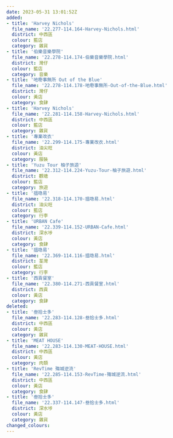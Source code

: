 ```yaml
---
date: 2023-05-31 13:01:52Z
added:
- title: 'Harvey Nichols'
  file_name: '22.277-114.164-Harvey-Nichols.html'
  district: 中西區
  colour: 藍店
  category: 雜貨
- title: '伯樂音樂學院'
  file_name: '22.278-114.174-伯樂音樂學院.html'
  district: 灣仔
  colour: 藍店
  category: 音樂
- title: '吔嘢事無所 Out of the Blue'
  file_name: '22.278-114.178-吔嘢事無所-Out-of-the-Blue.html'
  district: 灣仔
  colour: 黃店
  category: 食肆
- title: 'Harvey Nichols'
  file_name: '22.281-114.158-Harvey-Nichols.html'
  district: 中西區
  colour: 藍店
  category: 雜貨
- title: '專業改衣'
  file_name: '22.299-114.175-專業改衣.html'
  district: 油尖旺
  colour: 黃店
  category: 服裝
- title: 'Yuzu Tour 柚子旅遊'
  file_name: '22.312-114.224-Yuzu-Tour-柚子旅遊.html'
  district: 觀塘
  colour: 藍店
  category: 旅遊
- title: '搵喼易'
  file_name: '22.318-114.170-搵喼易.html'
  district: 油尖旺
  colour: 藍店
  category: 行李
- title: 'URBAN Cafe'
  file_name: '22.339-114.152-URBAN-Cafe.html'
  district: 深水埗
  colour: 黃店
  category: 食肆
- title: '搵喼易'
  file_name: '22.369-114.116-搵喼易.html'
  district: 荃灣
  colour: 藍店
  category: 行李
- title: '西貢餐室'
  file_name: '22.380-114.271-西貢餐室.html'
  district: 西貢
  colour: 黃店
  category: 食肆
deleted:
- title: '叁拾士多'
  file_name: '22.283-114.128-叁拾士多.html'
  district: 中西區
  colour: 黃店
  category: 雜貨
- title: 'MEAT HOUSE'
  file_name: '22.283-114.130-MEAT-HOUSE.html'
  district: 中西區
  colour: 黃店
  category: 肉類
- title: 'RevTime 殤城逆流'
  file_name: '22.285-114.153-RevTime-殤城逆流.html'
  district: 中西區
  colour: 黃店
  category: 食肆
- title: '叁拾士多'
  file_name: '22.337-114.147-叁拾士多.html'
  district: 深水埗
  colour: 黃店
  category: 雜貨
changed_colours:
---
```

